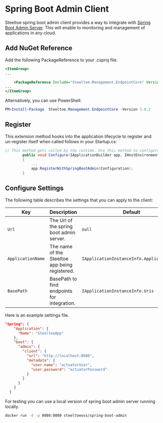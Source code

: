 # Spring Boot Admin Client

Steeltoe spring boot admin client provides a way to integrate with [Spring Boot Admin Server](https://github.com/codecentric/spring-boot-admin). This will enable to monitoring and management of applications in any cloud.

## Add NuGet Reference

Add the following PackageReference to your .csproj file.

```xml
<ItemGroup>
...

    <PackageReference Include="Steeltoe.Management.EndpointCore" Version="3.0.2" />
...
</ItemGroup>
```

Alternatively, you can use PowerShell:

```powershell
PM>Install-Package  Steeltoe.Management.EndpointCore -Version 3.0.2
```

## Register

This extension method hooks into the application lifecycle to register and un-register itself when called follows in your Startup.cs:

```csharp
// This method gets called by the runtime. Use this method to configure the HTTP request pipeline.
        public void Configure(IApplicationBuilder app, IHostEnvironment env)
        {
            ...
            app.RegisterWithSpringBootAdmin(Configuration);
        }

```

## Configure Settings

The following table describes the settings that you can apply to the client:

| Key | Description | Default |
| --- | --- | --- |
| `Url` | The Url of the spring boot admin server. | `null` |
| `ApplicationName` | The name of the Steeltoe app being registered. | `IApplicationInstanceInfo.ApplicationName` |
| `BasePath` | BasePath to find endpoints for integration. | `IApplicationInstanceInfo.Uris` |

Here is an example settings file.

```json
"Spring": {
    "Application": {
      "Name": "SteeltoeApp"
    },
    "boot": {
      "admin": {
        "client": {
          "url": "http://localhost:8080",
          "metadata": {
            "user.name": "actuatorUser",
            "user.password": "actuatorPassword"
          }
        }
      }
    }
  }
```

For testing you can use a local version of spring boot admin server running locally.

```bash
docker run -d -p 8080:8080 steeltoeoss/spring-boot-admin
```
